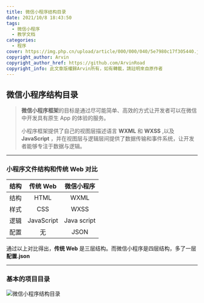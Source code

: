 ```yaml
---
title: 微信小程序结构目录
date: 2021/10/8 18:43:50
tags:
  - 微信小程序
  - 教学文档
categories:
  - 程序
cover: https://img.php.cn/upload/article/000/000/040/5e7980c17f305440.jpg
copyright_author: Arvin
copyright_author_href: https://github.com/ArvinRoad
copyright_info: 此文章版權歸Arvin所有，如有轉載，請註明來自原作者
---
```


## 微信小程序结构目录
> **微信小程序框架**的目标是通过尽可能简单、高效的方式让开发者可以在微信中开发具有原生 App 的体验的服务。
>
> 小程序框架提供了自己的视图层描述语言 **WXML** 和 **WXSS** ,以及 **JavaScript** ，并在视图层与逻辑层间提供了数据传输和事件系统，让开发者能够专注于数据与逻辑。

---

### 小程序文件结构和传统 Web 对比

| 结构 |  传统 Web  | 微信小程序  |
| :--: | :--------: | :---------: |
| 结构 |    HTML    |    WXML     |
| 样式 |    CSS     |    WXSS     |
| 逻辑 | JavaScript | Java script |
| 配置 |     无     |    JSON     |

通过以上对比得出，**传统 Web** 是三层结构。而微信小程序是四层结构，多了一层 **配置.json**

---

### 基本的项目目录

![微信小程序结构目录](https://z3.ax1x.com/2021/10/08/5P3C9A.png)


